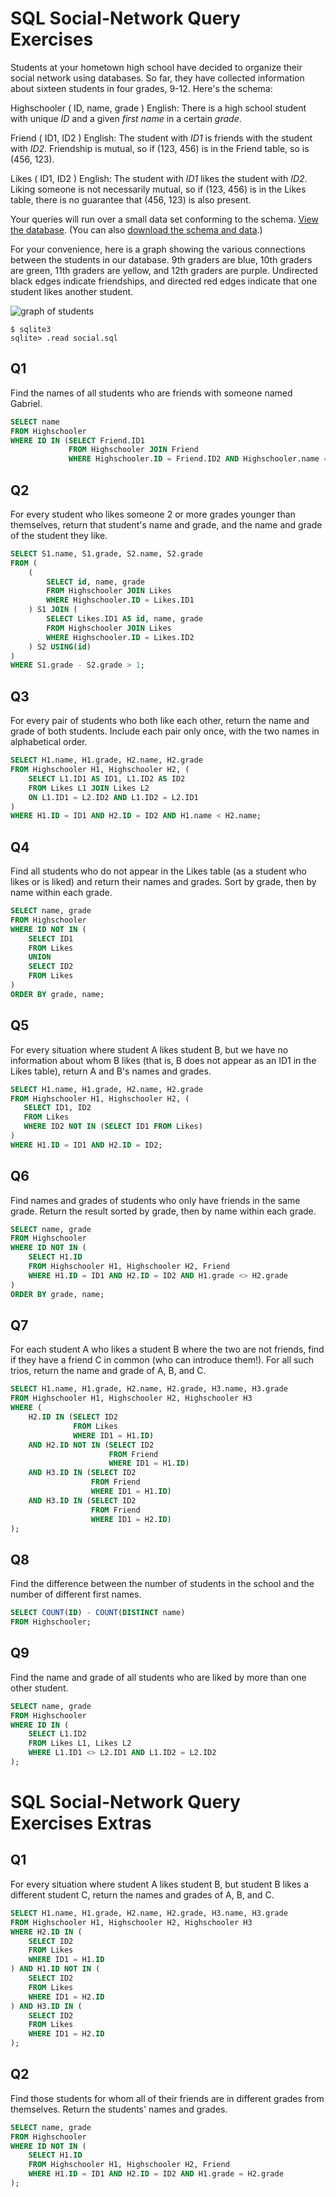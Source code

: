 # SQL Social-Network Query Exercises

Students at your hometown high school have decided to organize their social network using databases. So far, they have collected information about sixteen students in four grades, 9-12. Here's the schema:

Highschooler ( ID, name, grade )
English: There is a high school student with unique *ID* and a given *first name* in a certain *grade*.

Friend ( ID1, ID2 )
English: The student with *ID1* is friends with the student with *ID2*. Friendship is mutual, so if (123, 456) is in the Friend table, so is (456, 123).

Likes ( ID1, ID2 )
English: The student with *ID1* likes the student with *ID2*. Liking someone is not necessarily mutual, so if (123, 456) is in the Likes table, there is no guarantee that (456, 123) is also present.

Your queries will run over a small data set conforming to the schema. [View the database](https://lagunita.stanford.edu/c4x/DB/SQL/asset/socialdata.html). (You can also [download the schema and data](https://s3-us-west-2.amazonaws.com/prod-c2g/db/Winter2013/files/social.sql).)

For your convenience, here is a graph showing the various connections between the students in our database. 9th graders are blue, 10th graders are green, 11th graders are yellow, and 12th graders are purple. Undirected black edges indicate friendships, and directed red edges indicate that one student likes another student.

![graph of students](https://lagunita.stanford.edu/assets/courseware/v1/db2bd56806a9ee925f626a01600a97f9/c4x/DB/SQL/asset/social.png)

```
$ sqlite3
sqlite> .read social.sql
```

## Q1

Find the names of all students who are friends with someone named Gabriel.

```sql
SELECT name
FROM Highschooler
WHERE ID IN (SELECT Friend.ID1
             FROM Highschooler JOIN Friend
             WHERE Highschooler.ID = Friend.ID2 AND Highschooler.name = 'Gabriel');
```

## Q2

For every student who likes someone 2 or more grades younger than themselves, return that student's name and grade, and the name and grade of the student they like.

```sql
SELECT S1.name, S1.grade, S2.name, S2.grade
FROM (
    (
        SELECT id, name, grade
        FROM Highschooler JOIN Likes
        WHERE Highschooler.ID = Likes.ID1
    ) S1 JOIN (
        SELECT Likes.ID1 AS id, name, grade
        FROM Highschooler JOIN Likes
        WHERE Highschooler.ID = Likes.ID2
    ) S2 USING(id)
)
WHERE S1.grade - S2.grade > 1;
```

## Q3

For every pair of students who both like each other, return the name and grade of both students. Include each pair only once, with the two names in alphabetical order.

```sql
SELECT H1.name, H1.grade, H2.name, H2.grade
FROM Highschooler H1, Highschooler H2, (
    SELECT L1.ID1 AS ID1, L1.ID2 AS ID2
    FROM Likes L1 JOIN Likes L2
    ON L1.ID1 = L2.ID2 AND L1.ID2 = L2.ID1
) 
WHERE H1.ID = ID1 AND H2.ID = ID2 AND H1.name < H2.name;
```

## Q4

Find all students who do not appear in the Likes table (as a student who likes or is liked) and return their names and grades. Sort by grade, then by name within each grade.

```sql
SELECT name, grade
FROM Highschooler
WHERE ID NOT IN (
    SELECT ID1
    FROM Likes
    UNION
    SELECT ID2
    FROM Likes
)
ORDER BY grade, name;
```

## Q5

For every situation where student A likes student B, but we have no information about whom B likes (that is, B does not appear as an ID1 in the Likes table), return A and B's names and grades.

 ```sql
SELECT H1.name, H1.grade, H2.name, H2.grade
FROM Highschooler H1, Highschooler H2, (
    SELECT ID1, ID2
    FROM Likes
    WHERE ID2 NOT IN (SELECT ID1 FROM Likes)
)
WHERE H1.ID = ID1 AND H2.ID = ID2;
 ```

## Q6

Find names and grades of students who only have friends in the same grade. Return the result sorted by grade, then by name within each grade.

```sql
SELECT name, grade
FROM Highschooler
WHERE ID NOT IN (
    SELECT H1.ID
    FROM Highschooler H1, Highschooler H2, Friend
    WHERE H1.ID = ID1 AND H2.ID = ID2 AND H1.grade <> H2.grade
)
ORDER BY grade, name;
```

## Q7

For each student A who likes a student B where the two are not friends, find if they have a friend C in common (who can introduce them!). For all such trios, return the name and grade of A, B, and C.

```sql
SELECT H1.name, H1.grade, H2.name, H2.grade, H3.name, H3.grade
FROM Highschooler H1, Highschooler H2, Highschooler H3
WHERE (
    H2.ID IN (SELECT ID2
              FROM Likes
              WHERE ID1 = H1.ID)
    AND H2.ID NOT IN (SELECT ID2
                      FROM Friend
                      WHERE ID1 = H1.ID)
    AND H3.ID IN (SELECT ID2
                  FROM Friend
                  WHERE ID1 = H1.ID)
    AND H3.ID IN (SELECT ID2
                  FROM Friend
                  WHERE ID1 = H2.ID) 
);
```

## Q8

Find the difference between the number of students in the school and the number of different first names.

```sql
SELECT COUNT(ID) - COUNT(DISTINCT name)
FROM Highschooler;
```

## Q9

Find the name and grade of all students who are liked by more than one other student.

```sql
SELECT name, grade
FROM Highschooler
WHERE ID IN (
    SELECT L1.ID2
    FROM Likes L1, Likes L2
    WHERE L1.ID1 <> L2.ID1 AND L1.ID2 = L2.ID2
);
```

# SQL Social-Network Query Exercises Extras

## Q1

For every situation where student A likes student B, but student B likes a different student C, return the names and grades of A, B, and C.

```sql
SELECT H1.name, H1.grade, H2.name, H2.grade, H3.name, H3.grade
FROM Highschooler H1, Highschooler H2, Highschooler H3
WHERE H2.ID IN (
    SELECT ID2
    FROM Likes
    WHERE ID1 = H1.ID
) AND H1.ID NOT IN (
    SELECT ID2
    FROM Likes
    WHERE ID1 = H2.ID
) AND H3.ID IN (
    SELECT ID2
    FROM Likes
    WHERE ID1 = H2.ID
);
```

## Q2

Find those students for whom all of their friends are in different grades from themselves. Return the students' names and grades.

```sql
SELECT name, grade
FROM Highschooler
WHERE ID NOT IN (
    SELECT H1.ID
    FROM Highschooler H1, Highschooler H2, Friend
    WHERE H1.ID = ID1 AND H2.ID = ID2 AND H1.grade = H2.grade
);
```
